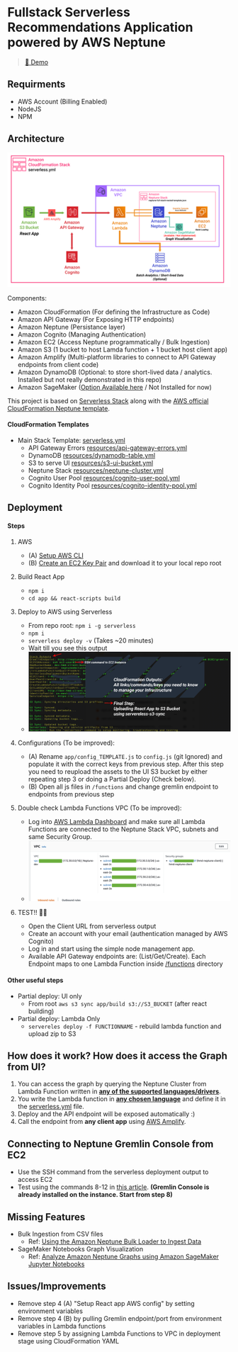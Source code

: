 # Fullstack Serverless Recommendations Application powered by AWS Neptune

>
> [🔗 Demo](http://dev-hmd-client-bucket.s3-website.us-east-2.amazonaws.com/)
>

## Requirments

- AWS Account (Billing Enabled)
- NodeJS
- NPM

## Architecture

![Architecture](images/Architecture.png)

Components:

- Amazon CloudFormation (For defining the Infrastructure as Code)
- Amazon API Gateway (For Exposing HTTP endpoints)
- Amazon Neptune (Persistance layer)
- Amazon Cognito (Managing Authentication)
- Amazon EC2 (Access Neptune programmatically / Bulk Ingestion)
- Amazon S3 (1 bucket to host Lamda function + 1 bucket host client app)
- Amazon Amplify (Multi-platform libraries to connect to API Gateway endpoints from client code)
- Amazon DynamoDB (Optional: to store short-lived data / analytics. Installed but not really demonstrated in this repo)
- Amazon SageMaker ([Option Available here](resources/neptune-cluster.yml) / Not Installed for now)


This project is based on [Serverless Stack](http://serverless-stack.com) along with the [AWS official CloudFormation Neptune template](https://docs.aws.amazon.com/neptune/latest/userguide/get-started-create-cluster.html).

#### CloudFormation Templates

- Main Stack Template: [serverless.yml](serverless.yml)
  - API Gateway Errors [resources/api-gateway-errors.yml](resources/api-gateway-errors.yml)
  - DynamoDB [resources/dynamodb-table.yml](resources/dynamodb-table.yml)
  - S3 to serve UI [resources/s3-ui-bucket.yml](resources/s3-ui-bucket.yml)
  - Neptune Stack [resources/neptune-cluster.yml](resources/neptune-cluster.yml)
  - Cognito User Pool [resources/cognito-user-pool.yml](resources/cognito-user-pool.yml)
  - Cognito Identity Pool [resources/cognito-identity-pool.yml](resources/cognito-identity-pool.yml)

## Deployment 

#### Steps

1. AWS
    - (A) [Setup AWS CLI](https://docs.aws.amazon.com/polly/latest/dg/setup-aws-cli.html)
    - (B) [Create an EC2 Key Pair](https://docs.aws.amazon.com/AWSEC2/latest/UserGuide/ec2-key-pairs.html#prepare-key-pair) and download it to your local repo root

2. Build React App
    - `npm i`
    - `cd app && react-scripts build`
3. Deploy to AWS using Serverless
    - From repo root: `npm i -g serverless`
    - `npm i `
    - `serverless deploy -v` (Takes ~20 minutes)
    - Wait till you see this output
    - ![Deployment](images/Deployment.png)


4. Configurations (To be improved):
    - (A) Rename `app/config_TEMPLATE.js` to `config.js` (git Ignored) and populate it with the correct keys from previous step. After this step you need to reupload the assets to the UI S3 bucket by either repeating step 3 or doing a Partial Deploy (Check below).
    - (B) Open all js files in `/functions` and change gremlin endpoint to endpoints from previous step
5. Double check Lambda Functions VPC (To be improved):
    - Log into [AWS Lambda Dashboard](console.aws.amazon.com/lambda/home) and make sure all Lambda Functions are connected to the Neptune Stack VPC, subnets and same Security Group.
    - ![VPC](images/VPC.png)
6. TEST!! 🎉🎉
    - Open the Client URL from serverless output
    - Create an account with your email (authentication managed by AWS Cognito)
    - Log in and start using the simple node management app.
    - Available API Gateway endpoints are: (List/Get/Create). Each Endpoint maps to one Lambda Function inside [/functions](functions/) directory

#### Other useful steps

- Partial deploy: UI only 
    - From root `aws s3 sync app/build s3://S3_BUCKET` (after react building)
- Partial deploy: Lambda Only
    - `servereles deploy -f FUNCTIONNAME` - rebuild lambda function and upload zip to S3

## How does it work? How does it access the Graph from UI?

1. You can access the graph by querying the Neptune Cluster from Lambda Function written in **[any of the supported languages/drivers](https://docs.aws.amazon.com/neptune/latest/userguide/access-graph-gremlin.html)**.
2. You write the Lambda function in **[any chosen language](https://www.serverless.com/framework/docs/providers/aws/guide/intro/)** and define it in the [serverless.yml](serverless.yml) file.
3. Deploy and the API endpoint will be exposed automatically :)
4. Call the endpoint from **any client app** using [AWS Amplify](https://aws.amazon.com/amplify/).

## Connecting to Neptune Gremlin Console from EC2

 - Use the SSH command from the serverless deployment output to access EC2
 - Test using the commands 8-12 in [this article](https://docs.aws.amazon.com/neptune/latest/userguide/access-graph-gremlin.html). **(Gremlin Console is already installed on the instance. Start from step 8)**

## Missing Features

- Bulk Ingestion from CSV files
    - Ref: [Using the Amazon Neptune Bulk Loader to Ingest Data](https://docs.aws.amazon.com/neptune/latest/userguide/bulk-load.html)
- SageMaker Notebooks Graph Visualization
    - Ref: [Analyze Amazon Neptune Graphs using Amazon SageMaker Jupyter Notebooks](https://aws.amazon.com/blogs/database/analyze-amazon-neptune-graphs-using-amazon-sagemaker-jupyter-notebooks/)


## Issues/Improvements

- Remove step 4 (A) "Setup React app AWS config" by setting environment variables
- Remove step 4 (B) by pulling Gremlin endpoint/port from environment variables in Lambda functions
- Remove step 5 by assigning Lambda Functions to VPC in deployment stage using CloudFormation YAML

